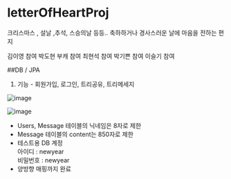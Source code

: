 # letterOfHeartProj
크리스마스 , 설날 ,추석, 스승의날 등등.. 축하하거나 경사스러운 날에 마음을 전하는 편지

김이영 참여
박도현 부캐 참여
최현석 참여
박기쁜 참여
이슬기 참여

##DB / JPA
1. 기능 -  회원가입, 로그인, 트리공유, 트리메세지


![image](https://user-images.githubusercontent.com/116873132/206985213-3fae0052-d8fa-4a65-bc5e-2bbd3f6603bf.png)

![image](https://user-images.githubusercontent.com/116873132/206985291-dfee4b95-e314-401c-a500-c2baba5ddb9f.png)

- Users, Message 테이블의 닉네임은 8자로 제한 </br>
- Message 테이블의 content는 850자로 제한 </br>
- 테스트용 DB 계정 <br>
  아이디 : newyear <br>
  비밀번호 : newyear  <br>
- 양방향 매핑까지 완료
